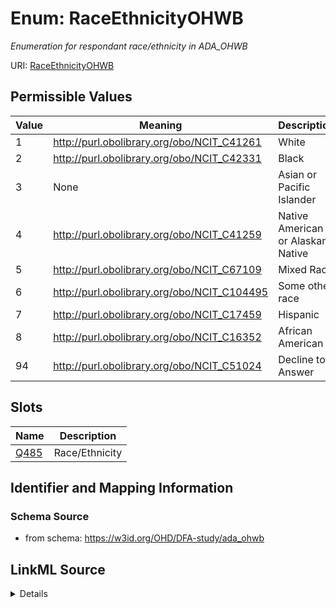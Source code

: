 # Enum: RaceEthnicityOHWB 




_Enumeration for respondant race/ethnicity in ADA_OHWB_



URI: [RaceEthnicityOHWB](RaceEthnicityOHWB.md)

## Permissible Values

| Value | Meaning | Description |
| --- | --- | --- |
| 1 | http://purl.obolibrary.org/obo/NCIT_C41261 | White |
| 2 | http://purl.obolibrary.org/obo/NCIT_C42331 | Black |
| 3 | None | Asian or Pacific Islander |
| 4 | http://purl.obolibrary.org/obo/NCIT_C41259 | Native American or Alaskan Native |
| 5 | http://purl.obolibrary.org/obo/NCIT_C67109 | Mixed Race |
| 6 | http://purl.obolibrary.org/obo/NCIT_C104495 | Some other race |
| 7 | http://purl.obolibrary.org/obo/NCIT_C17459 | Hispanic |
| 8 | http://purl.obolibrary.org/obo/NCIT_C16352 | African American |
| 94 | http://purl.obolibrary.org/obo/NCIT_C51024 | Decline to Answer |




## Slots

| Name | Description |
| ---  | --- |
| [Q485](Q485.md) | Race/Ethnicity |






## Identifier and Mapping Information







### Schema Source


* from schema: https://w3id.org/OHD/DFA-study/ada_ohwb






## LinkML Source

<details>
```yaml
name: RaceEthnicityOHWB
description: Enumeration for respondant race/ethnicity in ADA_OHWB
from_schema: https://w3id.org/OHD/DFA-study/ada_ohwb
rank: 1000
permissible_values:
  '1':
    text: '1'
    description: White
    meaning: http://purl.obolibrary.org/obo/NCIT_C41261
  '2':
    text: '2'
    description: Black
    meaning: http://purl.obolibrary.org/obo/NCIT_C42331
  '3':
    text: '3'
    description: Asian or Pacific Islander
  '4':
    text: '4'
    description: Native American or Alaskan Native
    meaning: http://purl.obolibrary.org/obo/NCIT_C41259
  '5':
    text: '5'
    description: Mixed Race
    meaning: http://purl.obolibrary.org/obo/NCIT_C67109
  '6':
    text: '6'
    description: Some other race
    meaning: http://purl.obolibrary.org/obo/NCIT_C104495
  '7':
    text: '7'
    description: Hispanic
    meaning: http://purl.obolibrary.org/obo/NCIT_C17459
  '8':
    text: '8'
    description: African American
    meaning: http://purl.obolibrary.org/obo/NCIT_C16352
  '94':
    text: '94'
    description: Decline to Answer
    meaning: http://purl.obolibrary.org/obo/NCIT_C51024

```
</details>

